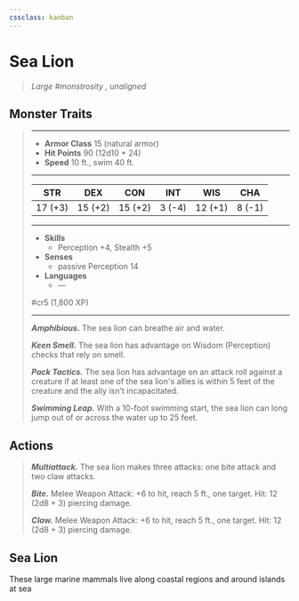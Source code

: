 ```yaml
---
cssclass: kanban
---
```


# Sea Lion
>*Large #monstrosity , unaligned*
## Monster Traits
>___
>- **Armor Class** 15 (natural armor)
>- **Hit Points** 90 (12d10 + 24)
>- **Speed** 10 ft., swim 40 ft.
>___
>|STR|DEX|CON|INT|WIS|CHA|
>|:---:|:---:|:---:|:---:|:---:|:---:|
>|17 (+3)|15 (+2)|15 (+2)|3 (-4)|12 (+1)|8 (-1)|
>___
>- **Skills**
>	 - Perception +4, Stealth +5
>- **Senses**
>	 - passive Perception 14
>- **Languages**
>	 - —
>
> #cr5 (1,800 XP)
>___
>***Amphibious.*** The sea lion can breathe air and water.  
>
>***Keen Smell.*** The sea lion has advantage on Wisdom (Perception) checks that rely on smell.  
>
>***Pack Tactics.*** The sea lion has advantage on an attack roll against a creature if at least one of the sea lion's allies is within 5 feet of the creature and the ally isn't incapacitated.  
>
>***Swimming Leap.*** With a 10-foot swimming start, the sea lion can long jump out of or across the water up to 25 feet.  
>
## Actions
>***Multiattack.*** The sea lion makes three attacks: one bite attack and two claw attacks.  
>
>***Bite.*** Melee Weapon Attack: +6 to hit, reach 5 ft., one target. Hit: 12 (2d8 + 3) piercing damage.  
>
>***Claw.*** Melee Weapon Attack: +6 to hit, reach 5 ft., one target. Hit: 12 (2d8 + 3) piercing damage.
## Sea Lion
These large marine mammals live along coastal regions and around islands at sea